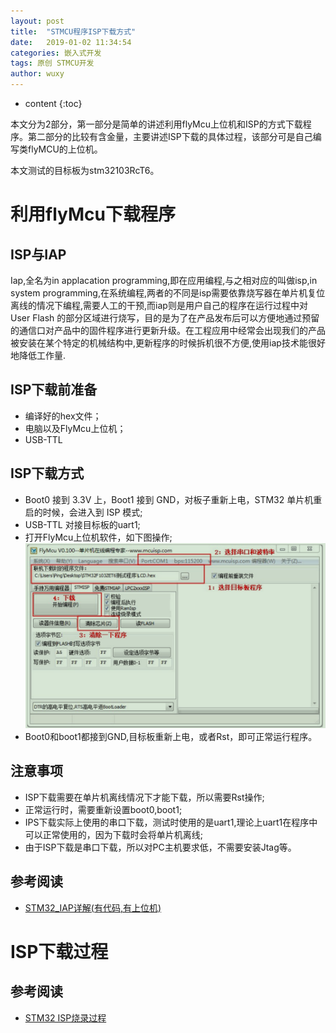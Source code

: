 ```yaml
---
layout: post
title:  "STMCU程序ISP下载方式"
date:   2019-01-02 11:34:54
categories: 嵌入式开发
tags: 原创 STMCU开发
author: wuxy
---
```


* content
{:toc}

本文分为2部分，第一部分是简单的讲述利用flyMcu上位机和ISP的方式下载程序。第二部分的比较有含金量，主要讲述ISP下载的具体过程，该部分可是自己编写类flyMCU的上位机。

本文测试的目标板为stm32103RcT6。

# 利用flyMcu下载程序

## ISP与IAP

>
Iap,全名为in applacation programming,即在应用编程,与之相对应的叫做isp,in system programming,在系统编程,两者的不同是isp需要依靠烧写器在单片机复位离线的情况下编程,需要人工的干预,而iap则是用户自己的程序在运行过程中对User Flash 的部分区域进行烧写，目的是为了在产品发布后可以方便地通过预留的通信口对产品中的固件程序进行更新升级。在工程应用中经常会出现我们的产品被安装在某个特定的机械结构中,更新程序的时候拆机很不方便,使用iap技术能很好地降低工作量.

## ISP下载前准备
- 编译好的hex文件；
- 电脑以及FlyMcu上位机；
- USB-TTL

## ISP下载方式
- Boot0 接到 3.3V 上，Boot1 接到 GND，对板子重新上电，STM32 单片机重启的时候，会进入到 ISP 模式;
- USB-TTL 对接目标板的uart1;
- 打开FlyMcu上位机软件，如下图操作;
![operation](/images/2019-1-02-embededDev-STMCU-ISPDownload-1.png)
- Boot0和boot1都接到GND,目标板重新上电，或者Rst，即可正常运行程序。

## 注意事项
- ISP下载需要在单片机离线情况下才能下载，所以需要Rst操作;
- 正常运行时，需要重新设置boot0,boot1;
- IPS下载实际上使用的串口下载，测试时使用的是uart1,理论上uart1在程序中可以正常使用的，因为下载时会将单片机离线;
- 由于ISP下载是串口下载，所以对PC主机要求低，不需要安装Jtag等。


## 参考阅读
- [STM32_IAP详解(有代码,有上位机)](https://www.cnblogs.com/dengxiaojun/p/4336239.html)

# ISP下载过程

## 参考阅读
- [STM32 ISP烧录过程](https://blog.csdn.net/cao_yanjie/article/details/76269049)
